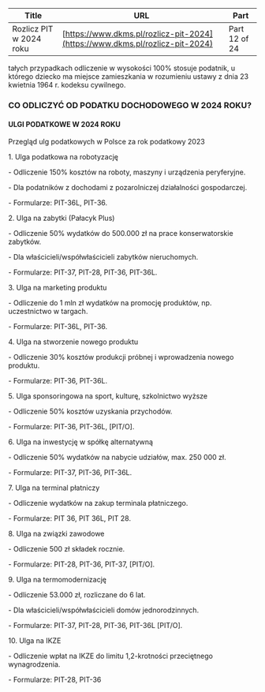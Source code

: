 | **Title**       | **URL**           | **Part**              |
|-----------------|-------------------|-----------------------|
| Rozlicz PIT w 2024 roku         | [https://www.dkms.pl/rozlicz-pit-2024](https://www.dkms.pl/rozlicz-pit-2024)    | Part 12 of 24          |

tałych przypadkach odliczenie w wysokości 100% stosuje podatnik, u którego dziecko ma miejsce zamieszkania w rozumieniu ustawy z dnia 23 kwietnia 1964 r. kodeksu cywilnego.


### CO ODLICZYĆ OD PODATKU DOCHODOWEGO W 2024 ROKU?

#### ULGI PODATKOWE W 2024 ROKU

Przegląd ulg podatkowych w Polsce za rok podatkowy 2023


1\. Ulga podatkowa na robotyzację


\- Odliczenie 150% kosztów na roboty, maszyny i urządzenia peryferyjne.


\- Dla podatników z dochodami z pozarolniczej działalności gospodarczej.


\- Formularze: PIT\-36L, PIT\-36\.


2\. Ulga na zabytki (Pałacyk Plus)


\- Odliczenie 50% wydatków do 500\.000 zł na prace konserwatorskie zabytków.


\- Dla właścicieli/współwłaścicieli zabytków nieruchomych.


\- Formularze: PIT\-37, PIT\-28, PIT\-36, PIT\-36L.


3\. Ulga na marketing produktu


\- Odliczenie do 1 mln zł wydatków na promocję produktów, np. uczestnictwo w targach.


\- Formularze: PIT\-36L, PIT\-36\.


4\. Ulga na stworzenie nowego produktu


\- Odliczenie 30% kosztów produkcji próbnej i wprowadzenia nowego produktu.


\- Formularze: PIT\-36, PIT\-36L.


5\. Ulga sponsoringowa na sport, kulturę, szkolnictwo wyższe


\- Odliczenie 50% kosztów uzyskania przychodów.


\- Formularze: PIT\-36, PIT\-36L, \[PIT/O].


6\. Ulga na inwestycję w spółkę alternatywną


\- Odliczenie 50% wydatków na nabycie udziałów, max. 250 000 zł.


\- Formularze: PIT\-37, PIT\-36, PIT\-36L.


7\. Ulga na terminal płatniczy


\- Odliczenie wydatków na zakup terminala płatniczego.


\- Formularze: PIT 36, PIT 36L, PIT 28\.


8\. Ulga na związki zawodowe


\- Odliczenie 500 zł składek rocznie.


\- Formularze: PIT\-28, PIT\-36, PIT\-37, \[PIT/O].


9\. Ulga na termomodernizację


\- Odliczenie 53\.000 zł, rozliczane do 6 lat.


\- Dla właścicieli/współwłaścicieli domów jednorodzinnych.


\- Formularze: PIT\-37, PIT\-28, PIT\-36, PIT\-36L \[PIT/O].


10\. Ulga na IKZE


\- Odliczenie wpłat na IKZE do limitu 1,2\-krotności przeciętnego wynagrodzenia.


\- Formularze: PIT\-28, PIT\-36